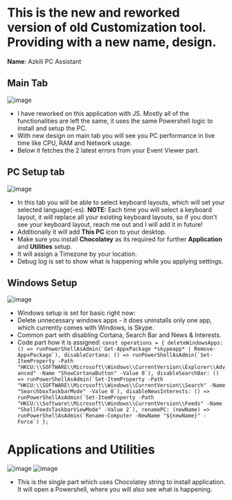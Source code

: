 # This is the new and reworked version of old Customization tool. Providing with a new name, design.

**Name**: Azkili PC Assistant

## Main Tab
![image](https://github.com/user-attachments/assets/37c272d9-28f8-4d25-8cc1-be03fd02db17)

- I have reworked on this application with JS. Mostly all of the functionalities are left the same, it uses the same Powershell logic to install and setup the PC. 
- With new design on main tab you will see you PC performance in live time like CPU, RAM and Network usage.
- Below it fetches the 2 latest errors from your Event Viewer part.

## PC Setup tab
![image](https://github.com/user-attachments/assets/005e8e1f-2f63-4100-9d2d-c76c0488191b)


- In this tab you will be able to select keyboard layouts, which will set your selected language(-es). **NOTE:** Each time you will select a keyboard layout, it will replace all your existing keyboard layouts, so if you don't see your keyboard layout, reach me out and I will add it in future! 
- Additionally it will add **This PC** icon to your desktop. 
- Make sure you install **Chocolatey** as its required for further **Application** and **Utilities** setup. 
- It will assign a Timezone by your location.
- Debug log is set to show what is happening while you applying settings. 

## Windows Setup
![image](https://github.com/user-attachments/assets/3dce6629-b47e-4141-8cf3-7293127d9c6f)

- Windows setup is set for basic right now:
 - Delete unnecessary windows apps - it does uninstalls only one app, which currently comes with Windows, is Skype.
 - Common part with disabling Cortana, Search Bar and News & Interests.
 - Code part how it is assigned:
 ``
 const operations = {
        deleteWindowsApps: () => runPowerShellAsAdmin(`Get-AppxPackage *skypeapp* | Remove-AppxPackage`),
        disableCortana: () => runPowerShellAsAdmin(`Set-ItemProperty -Path "HKCU:\\SOFTWARE\\Microsoft\\Windows\\CurrentVersion\\Explorer\\Advanced" -Name "ShowCortanaButton" -Value 0`),
        disableSearchBar: () => runPowerShellAsAdmin(`Set-ItemProperty -Path "HKCU:\\SOFTWARE\\Microsoft\\Windows\\CurrentVersion\\Search" -Name "SearchboxTaskbarMode" -Value 0`),
        disableNewsInterests: () => runPowerShellAsAdmin(`Set-ItemProperty -Path "HKCU:\\Software\\Microsoft\\Windows\\CurrentVersion\\Feeds" -Name "ShellFeedsTaskbarViewMode" -Value 2`),
        renamePC: (newName) => runPowerShellAsAdmin(`Rename-Computer -NewName "${newName}" -Force`)
    };
``

# Applications and Utilities
![image](https://github.com/user-attachments/assets/418c3c01-dfb8-4ad6-ada8-20c955e5f61a)
![image](https://github.com/user-attachments/assets/33bae67b-239d-4dac-82be-25b731a6f619)

- This is the single part which uses Chocolatey string to install application. It will open a Powershell, where you will also see what is happening. 
